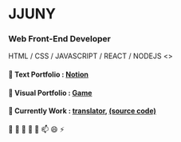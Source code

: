 # JJUNY

### Web Front-End Developer
HTML / CSS / JAVASCRIPT / REACT / NODEJS 
<>

#### 💬 Text Portfolio : [Notion](https://www.notion.so/JJUNY-7b6d60cb92474cf68c5880f78b04b494)
 
#### 💬 Visual Portfolio : [Game](http://jjuny.herokuapp.com/)

#### 🌱 Currently Work : [translator](https://jjuny-translator.herokuapp.com/),   [(source code)](https://github.com/jjunyjjuny/translator) 



 🔭 🌱 👯 🤔 💬 📫 😄 ⚡ 

